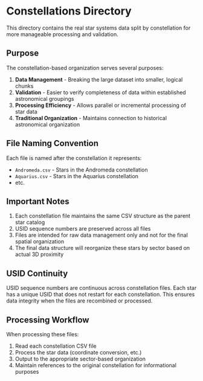 # Constellations Directory

This directory contains the real star systems data split by constellation for more manageable processing and validation.

## Purpose

The constellation-based organization serves several purposes:
1. **Data Management** - Breaking the large dataset into smaller, logical chunks
2. **Validation** - Easier to verify completeness of data within established astronomical groupings
3. **Processing Efficiency** - Allows parallel or incremental processing of star data
4. **Traditional Organization** - Maintains connection to historical astronomical organization

## File Naming Convention

Each file is named after the constellation it represents:
- `Andromeda.csv` - Stars in the Andromeda constellation
- `Aquarius.csv` - Stars in the Aquarius constellation
- etc.

## Important Notes

1. Each constellation file maintains the same CSV structure as the parent star catalog
2. USID sequence numbers are preserved across all files
3. Files are intended for raw data management only and not for the final spatial organization
4. The final data structure will reorganize these stars by sector based on actual 3D proximity

## USID Continuity

USID sequence numbers are continuous across constellation files. Each star has a unique USID that does not restart for each constellation. This ensures data integrity when the files are recombined or processed.

## Processing Workflow

When processing these files:
1. Read each constellation CSV file
2. Process the star data (coordinate conversion, etc.)
3. Output to the appropriate sector-based organization
4. Maintain references to the original constellation for informational purposes 